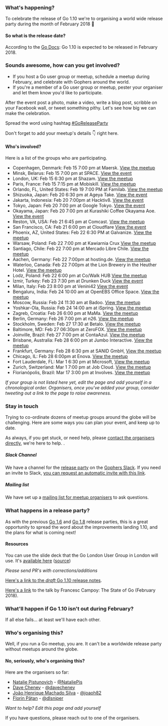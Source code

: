 ### What's happening?
To celebrate the release of Go 1.10 we're to organising a world wide release party during the month of February 2018 🎉 

#### So what is the release date?
According to the [Go Docs](https://tip.golang.org/doc/go1.10): Go 1.10 is expected to be released in February 2018.

### Sounds awesome, how can you get involved?
- If you host a Go user group or meetup, schedule a meetup during February, and celebrate with Gophers around the world.
- If you're a member of a Go user group or meetup, pester your organiser and let them know you'd like to participate.

After the event post a photo, make a video, write a blog post, scribble on your Facebook wall, or tweet something pithy. Let's see how big we can make the celebration.

Spread the word using hashtag [#GoReleaseParty](https://twitter.com/hashtag/goreleaseparty)

Don't forget to add your meetup's details :point_down: right here.

#### Who's involved?
Here is a list of the groups who are participating.
- Copenhagen, Denmark: Feb 15 7:00 pm at Maersk. [View the meetup](https://www.meetup.com/Go-Cph/events/242615767/)
- Minsk, Belarus: Feb 15 7:00 pm at SPACE. [View the event](https://www.facebook.com/events/202545833823265/)
- London, UK: Feb 15 6:30 pm at Shazam. [View the meetup](https://www.meetup.com/Go-London-User-Group/events/247343552/)
- Paris, France: Feb 15 7:15 pm at Mobiskill. [View the meetup](https://www.meetup.com/Golang-Paris/events/247526552)
- Orlando, FL, United States: Feb 19 7:00 PM at Familab. [View the meetup](https://www.meetup.com/OrlanGo/)
- Shizuoka, Japan: Feb 20 6:30 pm at Ageya Take. [View the event](https://shizuoka-go.connpass.com/event/79570/)
- Jakarta, Indonesia: Feb 20 7:00pm at Hacktiv8. [View the event](https://www.meetup.com/GoJakarta/events/247559760/)
- Tokyo, Japan: Feb 20 7:00 pm at Google Tokyo. [View the event](https://gocon.connpass.com/event/78128/)
- Okayama, Japan: Feb 20 7:00 pm at Kurashiki Coffee Okayama Aoe. [View the event](https://connpass.com/event/79528/)
- Reston, VA, USA: Feb 21 6:45 pm at Comcast. [View the meetup](https://www.meetup.com/Golang-Reston/events/246828702/)
- San Francisco, CA: Feb 21 6:00 pm at Cloudflare [View the event](https://www.meetup.com/golangsf/events/245472050/)
- Phoenix, AZ, United States: Feb 22 6:30 PM at Galvanize. [View the meetup](https://www.meetup.com/Golang-Phoenix/events/247751393/)
- Warsaw, Poland: Feb 22 7:00 pm at Kawiarnia Crux [View the meetup](https://www.meetup.com/pl-PL/Golang-Warsaw/events/247732050/)
- Santiago, Chile: Feb 22 7:00 pm at Mercado Libre Chile. [View the meetup](https://www.meetup.com/golang-chile/events/247511315/)
- Aachen, Germany: Feb 22 7:00pm at hosting.de. [View the meetup](https://www.meetup.com/Gophers-Aachen/events/247739398/)
- Waterloo, Canada: Feb 22 7:00pm at the Lion Brewery in the Heuther Hotel. [View the meetup](https://www.meetup.com/Golang-KW/events/247770215/)
- Lodz, Poland: Feb 22 6:00 pm at Co/Walk HUB [View the meetup](https://www.meetup.com/Golang-Lodz/events/247802682/)
- İzmir, Turkey: Feb 23 7:30 pm at Drunken Duck [View the event](https://www.facebook.com/events/144640862880347/)
- Milan, Italy: Feb 23 8:00 pm at Venini42 [View the event](https://www.meetup.com/it-IT/Golang-Milano/events/247741405/)
- Bengaluru, India: Feb 24 10:00 am at OpenEBS Office Space. [View the meetup](https://www.meetup.com/Golang-Bangalore/events/247344493/)
- Moscow, Russia: Feb 24 11:30 am at Badoo. [View the meetup](https://golang-moscow.timepad.ru/event/663880/)
- Yoshkar-Ola, Russia: Feb 24 14:00 am at iSpring. [View the meetup](https://golang-yoshar-ola.timepad.ru/event/667643/)
- Zagreb, Croatia: Feb 26 6:00 pm at MaMa. [View the meetup](https://www.meetup.com/Golang-ZG/events/247644001/)
- Berlin, Germany: Feb 26 7:00 pm at n26. [View the meetup](https://www.meetup.com/golang-users-berlin/events/247289781/)
- Stockholm, Sweden: Feb 27 17:30 at Betalo. [View the meetup](https://www.meetup.com/Go-Stockholm/events/247955211/)
- Baltimore, MD: Feb 27 06:30pm at ZeroFOX. [View the meetup](https://www.meetup.com/BaltimoreGolang/events/247958575/)
- Joinville, Brazil: Feb 27 7:00 pm at ContaAzul. [View the meetup](https://www.meetup.com/Joinville-Go-Meetup/events/247548485/)
- Brisbane, Australia: Feb 28 6:00 pm at Jumbo Interactive. [View the meetup](https://www.meetup.com/Brisbane-Golang-Meetup/events/247337741/)
- Frankfurt, Germany: Feb 28 6:30 pm at SANID GmbH, [View the meetup](https://www.meetup.com/gophers-frm/events/247776234/)
- Chicago, IL: Feb 28 6:00pm at Enova. [View the meetup](https://www.meetup.com/Women-Who-Go-Chicago/events/247802512/)
- Fort Lauderdale, FL: Mar 1 6:30 pm at Microsoft, [View the meetup](https://www.meetup.com/Go-Miami/events/247987413/)
- Zurich, Switzerland: Mar 1 7:00 pm at Job Cloud. [View the meetup](https://www.meetup.com/Zurich-Gophers/events/246188927/)
- Florianópolis, Brazil: Mar 17 3:00 pm at Involves. [View the meetup](https://www.meetup.com/pt-BR/Floripa-Gophers/events/kzmchpyxfbwb/)

_If your group is not listed here yet, edit the page and add yourself in a chronological order._
_Organisers, once you've added your group, consider tweeting out a link to the page to raise awareness._

### Stay in touch

Trying to co-ordinate dozens of meetup groups around the globe will be challenging. Here are some ways you can plan your event, and keep up to date. 

As always, if you get stuck, or need help, please [contact the organisers directly](https://github.com/golang/go/wiki/Go-1.10-release-party#no-seriously-whos-organising-this), we're here to help.
.
##### Slack Channel
We have a channel for the [release party](https://gophers.slack.com/messages/go-release-party/) on the [Gophers Slack](https://gophers.slack.com/messages/go-release-party/). If you need an invite to Slack, [you can request an automatic invite with this link](https://invite.slack.golangbridge.org/).

##### Mailing list
We have set up a [mailing list for meetup organisers](https://groups.google.com/forum/#!forum/go-meetup-organisers) to ask questions.

### What happens in a release party?
As with the previous [Go 1.6](https://github.com/golang/go/wiki/Go-1.6-release-party) and [Go 1.8](https://github.com/golang/go/wiki/Go-1.8-release-party) release parties, this is a great opportunity to spread the word about the improvements landing 1.10, and the plans for what is coming next!

#### Resources

You can use the slide deck that the Go London User Group in London will use. It's [available here](https://talks.godoc.org/github.com/dlsniper/talks/2018/go-1.10-release-party/presentation.slide#1) ([source](https://github.com/dlsniper/talks/tree/master/2018/go-1.10-release-party))

_Please send PR's with corrections/additions_

[Here's a link to the _draft_ Go 1.10 release notes](https://tip.golang.org/doc/go1.10).

[Here's a link](https://speakerdeck.com/campoy/the-state-of-go-1-dot-10) to the talk by Francesc Campoy: The State of Go (February 2018).


### What'll happen if Go 1.10 isn't out during February?
If all else fails... at least we'll have each other. 


### Who's organising this?
Well, if you run a Go meetup, you are. It can't be a worldwide release party without meetups around the globe.

#### No, seriously, who's organising this?
Here are the organisers so far:
- [Natalie Pistunovich](mailto://natalie.pistunovich@gmail.com) - [@NataliePis](https://twitter.com/nataliepis)
- [Dave Cheney](mailto://dave@cheney.net) - [@davecheney](https://twitter.com/davecheney)
- [João Henrique Machado Silva](mailto://joaoh82@gmail.com) - [@joaoh82](https://twitter.com/joaoh82)
- [Florin Pățan](mailto://florinpatan@gmail.com) - [@dlsniper](https://twitter.com/dlsniper)

_Want to help? Edit this page and add yourself_

If you have questions, please reach out to one of the organisers.
